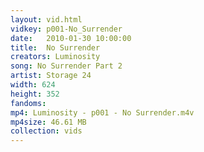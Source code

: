 ```yaml
---
layout: vid.html
vidkey: p001-No_Surrender
date:   2010-01-30 10:00:00
title:  No Surrender
creators: Luminosity
song: No Surrender Part 2
artist: Storage 24
width: 624
height: 352
fandoms: 
mp4: Luminosity - p001 - No Surrender.m4v
mp4size: 46.61 MB
collection: vids
---
```


  <div>
  
  </div>
  